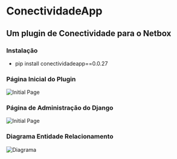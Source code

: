 # ConectividadeApp

## Um plugin de Conectividade para o Netbox

### Instalação

- pip install conectividadeapp==0.0.27

### Página Inicial do Plugin

![Initial Page](docs/img/initial_page.png)

### Página de Administração do Django

![Initial Page](docs/img/admin_page.png)

### Diagrama Entidade Relacionamento

![Diagrama](docs/img/db_model.png)